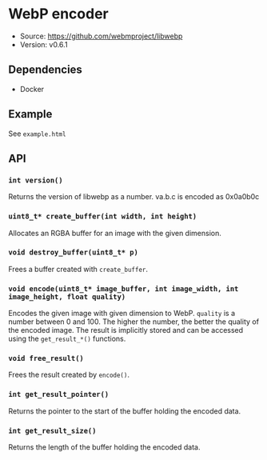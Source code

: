 # WebP encoder

- Source: <https://github.com/webmproject/libwebp>
- Version: v0.6.1

## Dependencies

- Docker

## Example

See `example.html`

## API

### `int version()`

Returns the version of libwebp as a number. va.b.c is encoded as 0x0a0b0c

### `uint8_t* create_buffer(int width, int height)`

Allocates an RGBA buffer for an image with the given dimension.

### `void destroy_buffer(uint8_t* p)`

Frees a buffer created with `create_buffer`.

### `void encode(uint8_t* image_buffer, int image_width, int image_height, float quality)`

Encodes the given image with given dimension to WebP. `quality` is a number between 0 and 100. The higher the number, the better the quality of the encoded image. The result is implicitly stored and can be accessed using the `get_result_*()` functions.

### `void free_result()`

Frees the result created by `encode()`.

### `int get_result_pointer()`

Returns the pointer to the start of the buffer holding the encoded data.

### `int get_result_size()`

Returns the length of the buffer holding the encoded data.

